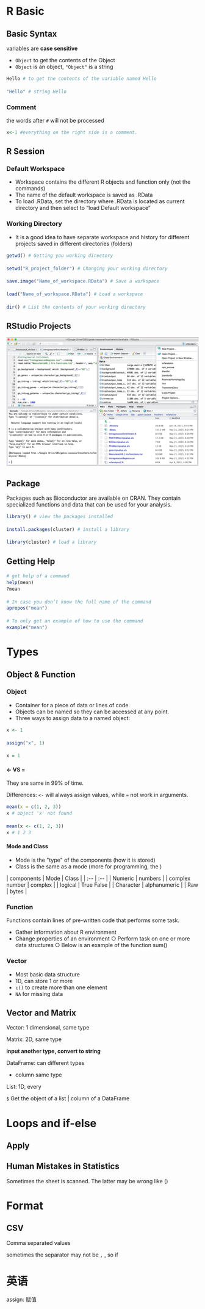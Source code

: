 # R Basic

## Basic Syntax

variables are **case sensitive**

- `Object` to get the contents of the Object
- `Object` is an object, `"Object"` is a string

```r
Hello # to get the contents of the variable named Hello

"Hello" # string Hello
```

### Comment

the words after `#` will not be processed

```r
x<-1 #everything on the right side is a comment.
```


## R Session

### Default Workspace

- Workspace contains the different R objects and function only (not the commands)
- The name of the default workspace is saved as .RData
- To load .RData, set the directory where .RData is located as current directory and then select to “load Default workspace”

### Working Directory

- It is a good idea to have separate workspace and history for different projects saved in different directories (folders)

```r
getwd() # Getting you working directory

setwd("R_project_folder") # Changing your working directory

save.image("Name_of_workspace.RData") # Save a workspace

load("Name_of_workspace.RData") # Load a workspace

dir() # List the contents of your working directory
```

## RStudio Projects

![Create R Project](assets/r-project.png)

## Package

Packages such as Bioconductor are available on CRAN. They contain specialized functions and data that can be used for your analysis.

```r
library() # view the packages installed

install.packages(cluster) # install a library

library(cluster) # load a library
```

## Getting Help

```r
# get help of a command
help(mean)
?mean

# In case you don’t know the full name of the command
apropos("mean")

# To only get an example of how to use the command
example("mean")
```

# Types

## Object & Function

### Object

- Container for a piece of data or lines of code.
- Objects can be named so they can be accessed at any point.
- Three ways to assign data to a named object:

```r
x <- 1

assign("x", 1)

x = 1
```

#### <- VS =

They are same in 99% of time.

Differences: `<-` will always assign values, while `=` not work in arguments.

```r
mean(x = c(1, 2, 3))
x # object 'x' not found

mean(x <- c(1, 2, 3))
x # 1 2 3
```
#### Mode and Class

- Mode is the "type" of the components (how it is stored)
- Class is the same as a mode (more for programming, the )

| components | Mode | Class |
| :-- | :-- |
| Numeric | numbers |
| complex number | complex |
| logical | True False |
| Character | alphanumeric |
| Raw | bytes |

### Function

Functions contain lines of pre-written code that performs some task.

- Gather information about R environment
- Change properties of an environment ○ Perform task on one or more data structures ○ Below is an example of the function sum()

### Vector

- Most basic data structure
- 1D, can store 1 or more
- `c()` to create more than one element
- `NA` for missing data

## Vector and Matrix

Vector: 1 dimensional, same type

Matrix: 2D, same type

**input another type, convert to string**


DataFrame: can different types

- column same type


List: 1D, every

`$` Get the object of a list | column of a DataFrame

# Loops and if-else

## Apply


## Human Mistakes in Statistics

Sometimes the sheet is scanned. The latter may be wrong like ()


# Format

## CSV

Comma separated values

sometimes the separator may not be `,` , so if 


# 英语

assign: 赋值